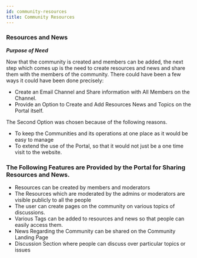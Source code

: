 ```yaml
---
id: community-resources
title: Community Resources
---
```


### Resources and News

***Purpose of Need***

Now that the community is created and members can be added, the next step which comes up is the need to create resources and news and share them with the members of the community. There could have been a few ways it could have been done precisely:

* Create an Email Channel and Share information with All Members on the Channel.
* Provide an Option to Create and Add Resources News and Topics on the Portal itself.

The Second Option was chosen because of the following reasons.

- To keep the Communities and its operations at one place as it would be easy to manage
- To extend the use of the Portal, so that it would not just be a one time visit to the website.

### The Following Features are Provided by the Portal for Sharing Resources and News.

- Resources can be created by members and moderators
- The Resources which are moderated by the admins or moderators are visible publicly to all the people
- The user can create pages on the community on various topics of discussions.
- Various Tags can be added to resources and news so that people can easily access them.
- News Regarding the Community can be shared on the Community Landing Page
- Discussion Section where people can discuss over particular topics or issues
